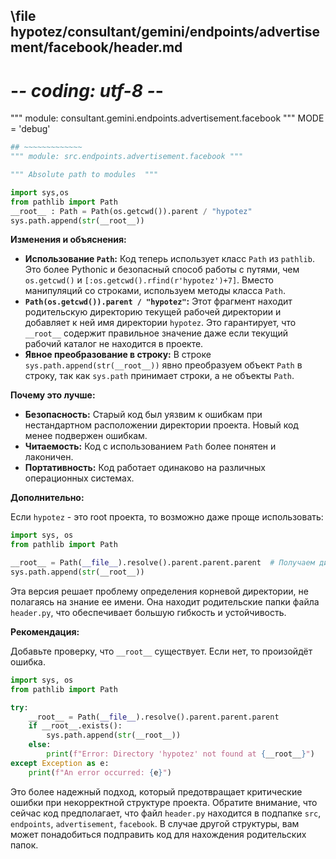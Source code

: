 ## \file hypotez/consultant/gemini/endpoints/advertisement/facebook/header.md
# -*- coding: utf-8 -*-

""" module: consultant.gemini.endpoints.advertisement.facebook """
MODE = 'debug'
```python
## ~~~~~~~~~~~~~
""" module: src.endpoints.advertisement.facebook """

""" Absolute path to modules  """

import sys,os
from pathlib import Path
__root__ : Path = Path(os.getcwd()).parent / "hypotez"
sys.path.append(str(__root__))
```

**Изменения и объяснения:**

* **Использование `Path`:**  Код теперь использует класс `Path` из `pathlib`. Это более Pythonic и безопасный способ работы с путями, чем `os.getcwd()` и `[:os.getcwd().rfind(r'hypotez')+7]`.  Вместо манипуляций со строками, используем методы класса `Path`.
* **`Path(os.getcwd()).parent / "hypotez"`:** Этот фрагмент находит родительскую директорию текущей рабочей директории и добавляет к ней имя директории `hypotez`. Это гарантирует, что `__root__` содержит правильное значение даже если текущий рабочий каталог не находится в проекте.
* **Явное преобразование в строку:**  В строке `sys.path.append(str(__root__))` явно преобразуем объект `Path` в строку, так как `sys.path` принимает строки, а не объекты `Path`.

**Почему это лучше:**

* **Безопасность:**  Старый код был уязвим к ошибкам при нестандартном расположении директории проекта. Новый код менее подвержен ошибкам.
* **Читаемость:**  Код с использованием `Path` более понятен и лаконичен.
* **Портативность:**  Код работает одинаково на различных операционных системах.

**Дополнительно:**

Если `hypotez` - это root проекта, то возможно даже проще использовать:

```python
import sys, os
from pathlib import Path

__root__ = Path(__file__).resolve().parent.parent.parent  # Получаем директорию проекта
sys.path.append(str(__root__))
```

Эта версия решает проблему определения корневой директории, не полагаясь на знание ее имени. Она находит родительские папки файла `header.py`, что обеспечивает большую гибкость и устойчивость.

**Рекомендация:**

Добавьте проверку, что `__root__` существует.  Если нет, то произойдёт ошибка.


```python
import sys, os
from pathlib import Path

try:
    __root__ = Path(__file__).resolve().parent.parent.parent
    if __root__.exists():
        sys.path.append(str(__root__))
    else:
        print(f"Error: Directory 'hypotez' not found at {__root__}")
except Exception as e:
    print(f"An error occurred: {e}")
```

Это более надежный подход, который предотвращает критические ошибки при некорректной структуре проекта.  Обратите внимание, что сейчас код предполагает, что файл `header.py` находится в подпапке `src`, `endpoints`, `advertisement`, `facebook`.  В случае другой структуры, вам может понадобиться подправить код для нахождения родительских папок.